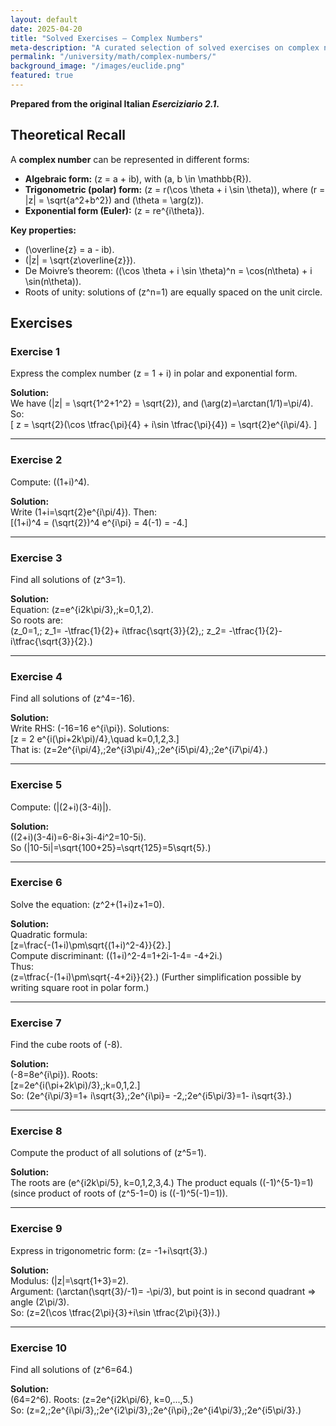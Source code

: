 ```yaml
---
layout: default
date: 2025-04-20
title: "Solved Exercises — Complex Numbers"
meta-description: "A curated selection of solved exercises on complex numbers: algebraic form, trigonometric form, exponential representation, and basic properties."
permalink: "/university/math/complex-numbers/"
background_image: "/images/euclide.png"
featured: true
---
```


**Prepared from the original Italian *Eserciziario 2.1*.**

<div class="content-box">

## Theoretical Recall

A **complex number** can be represented in different forms:

- **Algebraic form:** \(z = a + ib\), with \(a, b \in \mathbb{R}\).
- **Trigonometric (polar) form:** \(z = r(\cos \theta + i \sin \theta)\), where \(r = |z| = \sqrt{a^2+b^2}\) and \(\theta = \arg(z)\).
- **Exponential form (Euler):** \(z = re^{i\theta}\).

**Key properties:**
- \(\overline{z} = a - ib\).
- \(|z| = \sqrt{z\overline{z}}\).
- De Moivre’s theorem: \((\cos \theta + i \sin \theta)^n = \cos(n\theta) + i \sin(n\theta)\).
- Roots of unity: solutions of \(z^n=1\) are equally spaced on the unit circle.

</div>

<div class="content-box">

## Exercises

### Exercise 1
Express the complex number \(z = 1 + i\) in polar and exponential form.

**Solution:**  
We have \(|z| = \sqrt{1^2+1^2} = \sqrt{2}\), and \(\arg(z)=\arctan(1/1)=\pi/4\).  
So:  
\[ z = \sqrt{2}(\cos \tfrac{\pi}{4} + i\sin \tfrac{\pi}{4}) = \sqrt{2}e^{i\pi/4}. \]

---

### Exercise 2
Compute: \((1+i)^4\).

**Solution:**  
Write \(1+i=\sqrt{2}e^{i\pi/4}\). Then:  
\[(1+i)^4 = (\sqrt{2})^4 e^{i\pi} = 4(-1) = -4.\]

---

### Exercise 3
Find all solutions of \(z^3=1\).

**Solution:**  
Equation: \(z=e^{i2k\pi/3},\;k=0,1,2\).  
So roots are:  
\(z_0=1,\; z_1= -\tfrac{1}{2}+ i\tfrac{\sqrt{3}}{2},\; z_2= -\tfrac{1}{2}- i\tfrac{\sqrt{3}}{2}.\)

---

### Exercise 4
Find all solutions of \(z^4=-16\).

**Solution:**  
Write RHS: \(-16=16 e^{i\pi}\). Solutions:  
\[z = 2 e^{i(\pi+2k\pi)/4},\quad k=0,1,2,3.\]  
That is: \(z=2e^{i\pi/4},\;2e^{i3\pi/4},\;2e^{i5\pi/4},\;2e^{i7\pi/4}.\)

---

### Exercise 5
Compute: \(|(2+i)(3-4i)|\).

**Solution:**  
\((2+i)(3-4i)=6-8i+3i-4i^2=10-5i\).  
So \(|10-5i|=\sqrt{100+25}=\sqrt{125}=5\sqrt{5}.\)

---

### Exercise 6
Solve the equation: \(z^2+(1+i)z+1=0\).

**Solution:**  
Quadratic formula:  
\[z=\frac{-(1+i)\pm\sqrt{(1+i)^2-4}}{2}.\]  
Compute discriminant: \((1+i)^2-4=1+2i-1-4= -4+2i.\)  
Thus:  
\(z=\tfrac{-(1+i)\pm\sqrt{-4+2i}}{2}.\) (Further simplification possible by writing square root in polar form.)

---

### Exercise 7
Find the cube roots of \(-8\).

**Solution:**  
\(-8=8e^{i\pi}\). Roots:  
\[z=2e^{i(\pi+2k\pi)/3},\;k=0,1,2.\]  
So: \(2e^{i\pi/3}=1+ i\sqrt{3},\;2e^{i\pi}= -2,\;2e^{i5\pi/3}=1- i\sqrt{3}.\)

---

### Exercise 8
Compute the product of all solutions of \(z^5=1\).

**Solution:**  
The roots are \(e^{i2k\pi/5}, k=0,1,2,3,4.\) The product equals \((-1)^{5-1}=1\) (since product of roots of \(z^5-1=0\) is \((-1)^5(-1)=1\)).

---

### Exercise 9
Express in trigonometric form: \(z= -1+i\sqrt{3}.\)

**Solution:**  
Modulus: \(|z|=\sqrt{1+3}=2\).  
Argument: \(\arctan(\sqrt{3}/-1)= -\pi/3\), but point is in second quadrant ⇒ angle \(2\pi/3\).  
So: \(z=2(\cos \tfrac{2\pi}{3}+i\sin \tfrac{2\pi}{3}).\)

---

### Exercise 10
Find all solutions of \(z^6=64.\)

**Solution:**  
\(64=2^6\). Roots: \(z=2e^{i2k\pi/6}, k=0,...,5.\)  
So: \(z=2,\;2e^{i\pi/3},\;2e^{i2\pi/3},\;2e^{i\pi},\;2e^{i4\pi/3},\;2e^{i5\pi/3}.\)

</div>
